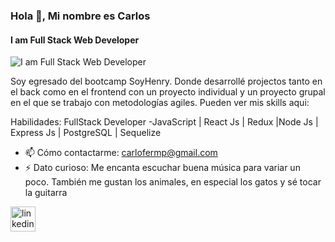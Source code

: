### Hola 👋, Mi nombre es Carlos
#### I am Full Stack Web Developer
![I am Full Stack Web Developer](https://th.bing.com/th/id/OIP.ocLeVnq-Ji45r8-NrtRXMAHaC5?pid=ImgDet&rs=1)

Soy egresado del bootcamp SoyHenry. Donde desarrollé projectos tanto en el back como en el frontend con un proyecto individual y un proyecto grupal en el que se trabajo con metodologías agiles.
Pueden ver mis skills aqui:

Habilidades: FullStack Developer -JavaScript  | React Js | Redux |Node Js |  Express Js | PostgreSQL |  Sequelize

- 📫 Cómo contactarme: carlofermp@gmail.com 
- ⚡ Dato curioso: Me encanta escuchar buena música para variar un poco. También me gustan los animales, en especial los gatos y sé tocar la guitarra 


[<img src='https://cdn.jsdelivr.net/npm/simple-icons@3.0.1/icons/linkedin.svg' alt='linkedin' height='40'>](https://www.linkedin.com/in/https://www.linkedin.com/in/carlos-mamani-784992238//)  

 





<!--
**Carlos7847/Carlos7847** is a ✨ _special_ ✨ repository because its `README.md` (this file) appears on your GitHub profile.

Here are some ideas to get you started:

- 🔭 I’m currently working on ...
- 🌱 I’m currently learning ...
- 👯 I’m looking to collaborate on ...
- 🤔 I’m looking for help with ...
- 💬 Ask me about ...
- 📫 How to reach me: ...
- 😄 Pronouns: ...
- ⚡ Fun fact: ...
-->
